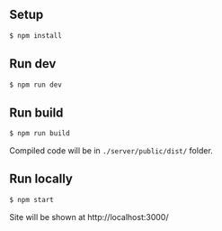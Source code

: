 ## Setup

```bash
$ npm install
```

## Run dev

```bash
$ npm run dev
```

## Run build

```bash
$ npm run build
```
Compiled code will be in `./server/public/dist/` folder.

## Run locally

```bash
$ npm start
```
Site will be shown at http://localhost:3000/
